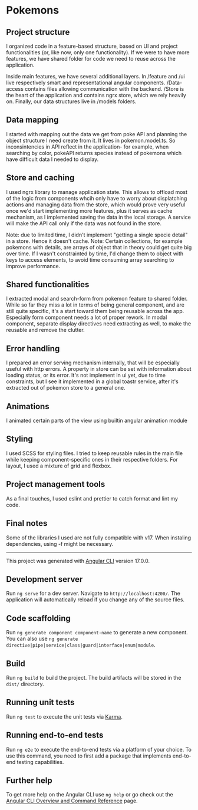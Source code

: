 # Pokemons

## Project structure

I organized code in a feature-based structure, based on UI and project functionalities (or, like now, only one functionality). If we were to have more features, we have shared folder for code we need to reuse across the application.

Inside main features, we have several additional layers. In /feature and /ui live respectively smart and representational angular components. /Data-access contains files allowing communication with the backend. /Store is the heart of the application and contains ngrx store, which we rely heavily on. Finally, our data structures live in /models folders.

## Data mapping 

I started with mapping out the data we get from poke API and planning the object structure I need create from it. It lives in pokemon.model.ts. So inconsintencies in API reflect in the application- for example, when searching by color, pokeAPI returns species instead of pokemons which have difficult data I needed to display.

## Store and caching

I used ngrx library to manage application state. This allows to offload most of the logic from components whcih only have to worry about displatching actions and managing data from the store, which would prove very useful once we'd start implementing more features, plus it serves as cache mechanism, as I implemented saving the data in the local storage. A service will make the API call only if the data was not found in the store. 

Note: due to limited time, I didn't implement "getting a single specie detail" in a store. Hence it doesn't cache.
Note: Certain collections, for example pokemons with details, are arrays of object that in theory could get quite big over time. If I wasn't constrainted by time, I'd change them to object with keys to access elements, to avoid time consuming array searching to improve performance.

## Shared functionalities

I extracted modal and search-form from pokemon feature to shared folder. While so far they miss a lot in terms of being general component, and are still quite specific, it's a start toward them being reusable across the app. Especially form component needs a lot of proper rework. In modal component, separate display directives need extracting as well, to make the reusable and remove the clutter. 

## Error handling 

I prepared an error serving mechanism internally, that will be especially useful with http errors. A property in store can be set with information about loading status, or its error. It's not implement in ui yet, due to time constraints, but I see it implemented in a global toastr service, after it's extracted out of pokemon store to a general one. 

## Animations

I animated certain parts of the view using builtin angular animation module

## Styling 

I used SCSS for styling files. I tried to keep reusable rules in the main file while keeping component-specific ones in their respective folders. For layout, I used a mixture of grid and flexbox.

## Project management tools

As a final touches, I used eslint and prettier to catch format and lint my code.

## Final notes

Some of the libraries I used are not fully compatible with v17. When instaling dependencies, using -f might be necessary.

---

This project was generated with [Angular CLI](https://github.com/angular/angular-cli) version 17.0.0.

## Development server

Run `ng serve` for a dev server. Navigate to `http://localhost:4200/`. The application will automatically reload if you change any of the source files.

## Code scaffolding

Run `ng generate component component-name` to generate a new component. You can also use `ng generate directive|pipe|service|class|guard|interface|enum|module`.

## Build

Run `ng build` to build the project. The build artifacts will be stored in the `dist/` directory.

## Running unit tests

Run `ng test` to execute the unit tests via [Karma](https://karma-runner.github.io).

## Running end-to-end tests

Run `ng e2e` to execute the end-to-end tests via a platform of your choice. To use this command, you need to first add a package that implements end-to-end testing capabilities.

## Further help

To get more help on the Angular CLI use `ng help` or go check out the [Angular CLI Overview and Command Reference](https://angular.io/cli) page.
